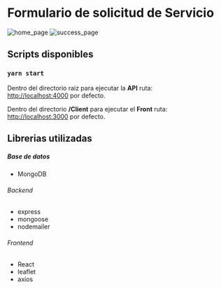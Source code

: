 # Formulario de solicitud de Servicio
![home_page](https://user-images.githubusercontent.com/67972977/183786734-ffe750a3-634d-414c-aaf1-8cac9d1fd535.png)
![success_page](https://user-images.githubusercontent.com/67972977/183786735-44d36d94-2b57-490f-ba24-a538ffbf7bd2.png)


## Scripts disponibles

### `yarn start`

Dentro del directorio raiz para ejecutar la **API** ruta: \
[http://localhost:4000](http://localhost:4000) por defecto.

Dentro del directorio **/Client** para ejecutar el **Front** ruta: \
[http://localhost:3000](http://localhost:3000) por defecto.

## Librerias utilizadas

##### Base de datos
- MongoDB

###### Backend
- express
- mongoose
- nodemailer

###### Frontend
- React
- leaflet
- axios
